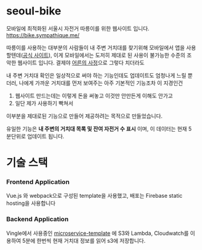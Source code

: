 # seoul-bike
모바일에 최적화된 서울시 자전거 따릉이를 위한 웹사이트 입니다.
https://bike.sympathique.me/

따릉이를 사용하는 대부분의 사람들이 내 주변 거치대를 찾기위해 모바일에서 앱을 사용할텐데([공식 사이트](https://www.bikeseoul.com/)), 
이게 모바일에서는 도저히 제대로 된 사용이 불가능한 수준의 조악한 웹사이트 입니다. 결제야 [어른의 사정](https://namu.wiki/w/%EC%96%B4%EB%A5%B8%EC%9D%98%20%EC%82%AC%EC%A0%95)으로 그렇다 치더라도

내 주변 거치대 확인은 일상적으로 써야 하는 기능인데도 업데이트도 엄청나게 느릴 뿐더러, 
나에게 가까운 거치대를 먼저 보여주는 아주 기본적인 기능조차 이 지경인건

1. 웹사이트 만드는데는 이렇게 돈을 써놓고 이것만 안만든게 이해도 안가고  
2. 일단 제가 사용하기 빡쳐서 

이부분을 제대로된 기능으로 만들어 제공하려는 목적으로 만들었습니다.  

유일한 기능은 **내 주변의 거치대 목록 및 잔여 자전거 수 표시** 이며, 이 데이터는 현재 5분단위로 업데이트 됩니다.


# 기술 스택

### Frontend Application
Vue.js 와 webpack으로 구성된 template을 사용했고, 배포는 Firebase static hosting을 사용합니다

### Backend Application
Vingle에서 사용중인 [microservice-template](https://github.com/balmbees/lambda-microservice-template) 에 S3와 Lambda, Cloudwatch를 이용하여 5분에 한번씩 현재 거치대 정보를 읽어 s3에 저장합니다.
